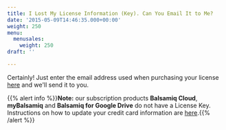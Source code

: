 ```yaml
---
title: I Lost My License Information (Key). Can You Email It to Me?
date: '2015-05-09T14:46:35.000+00:00'
weight: 250
menu:
  menusales:
    weight: 250
draft: ''

---
```


Certainly! Just enter the email address used when purchasing your license [here](https://balsamiq.com/buy/lostkey) and we'll send it to you.

{{% alert info %}}**Note:** our subscription products **Balsamiq Cloud**, **myBalsamiq** and **Balsamiq for Google Drive** do not have a License Key. Instructions on how to update your credit card information are [here](/sales/updatecard/).{{% /alert %}}
